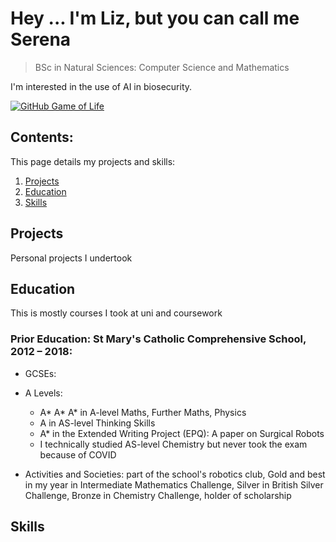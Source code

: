 # Hey ... I'm Liz, but you can call me Serena

> BSc in Natural Sciences: Computer Science and Mathematics

I'm interested in the use of AI in biosecurity.

[![GitHub Game of Life](https://github4life.herokuapp.com/ethomson.gif?z=6)](https://github4life.herokuapp.com/ethomson)

## Contents:
This page details my projects and skills:
1. [Projects](#my-projects-)
2. [Education](#my-education-)
3. [Skills](#my-skills-)

## Projects
Personal projects I undertook

## Education
This is mostly courses I took at uni and coursework

### Prior Education: St Mary's Catholic Comprehensive School, 2012 – 2018:
* GCSEs: 
* A Levels:
    * A* A* A* in A-level Maths, Further Maths, Physics
    * A in AS-level Thinking Skills
    * A* in the Extended Writing Project (EPQ): A paper on Surgical Robots
    * I technically studied AS-level Chemistry but never took the exam because of COVID
     
* Activities and Societies: part of the school's robotics club, Gold and best in my year in Intermediate Mathematics Challenge, Silver in British Silver Challenge, Bronze in Chemistry Challenge, holder of scholarship

## Skills

